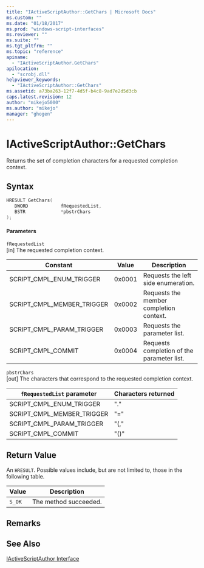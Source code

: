 ```yaml
---
title: "IActiveScriptAuthor::GetChars | Microsoft Docs"
ms.custom: ""
ms.date: "01/18/2017"
ms.prod: "windows-script-interfaces"
ms.reviewer: ""
ms.suite: ""
ms.tgt_pltfrm: ""
ms.topic: "reference"
apiname: 
  - "IActiveScriptAuthor.GetChars"
apilocation: 
  - "scrobj.dll"
helpviewer_keywords: 
  - "IActiveScriptAuthor::GetChars"
ms.assetid: a73ba263-12f7-4d5f-b4c8-9ad7e2d5d3cb
caps.latest.revision: 12
author: "mikejo5000"
ms.author: "mikejo"
manager: "ghogen"
---
```

# IActiveScriptAuthor::GetChars
Returns the set of completion characters for a requested completion context.  
  
## Syntax  
  
```cpp
HRESULT GetChars(  
   DWORD            fRequestedList,  
   BSTR             *pbstrChars  
);  
```  
  
#### Parameters  
 `fRequestedList`  
 [in] The requested completion context.  
  
|Constant|Value|Description|  
|--------------|-----------|-----------------|  
|SCRIPT_CMPL_ENUM_TRIGGER|0x0001|Requests the left side enumeration.|  
|SCRIPT_CMPL_MEMBER_TRIGGER|0x0002|Requests the member completion context.|  
|SCRIPT_CMPL_PARAM_TRIGGER|0x0003|Requests the parameter list.|  
|SCRIPT_CMPL_COMMIT|0x0004|Requests completion of the parameter list.|  
  
 `pbstrChars`  
 [out] The characters that correspond to the requested completion context.  
  
|`fRequestedList` parameter|Characters returned|  
|--------------------------------|-------------------------|  
|SCRIPT_CMPL_ENUM_TRIGGER|"."|  
|SCRIPT_CMPL_MEMBER_TRIGGER|"="|  
|SCRIPT_CMPL_PARAM_TRIGGER|"(,"|  
|SCRIPT_CMPL_COMMIT|"()"|  
  
## Return Value  
 An `HRESULT`. Possible values include, but are not limited to, those in the following table.  
  
|Value|Description|  
|-----------|-----------------|  
|`S_OK`|The method succeeded.|  
  
## Remarks  
  
## See Also  
 [IActiveScriptAuthor Interface](../../winscript/reference/iactivescriptauthor-interface.md)